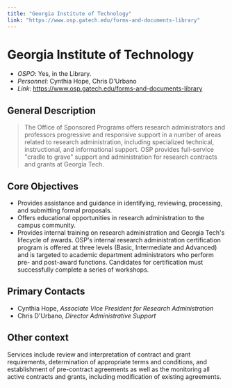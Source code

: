 ```yaml
---
title: "Georgia Institute of Technology"
link: "https://www.osp.gatech.edu/forms-and-documents-library"
--- 
```


# Georgia Institute of Technology

- *OSPO*: Yes, in the Library.
- *Personnel*: Cynthia Hope, Chris D'Urbano
- *Link*: https://www.osp.gatech.edu/forms-and-documents-library

## General Description

> The Office of Sponsored Programs offers research administrators and professors progressive and responsive support in a number of areas related to research administration, including specialized technical, instructional, and informational support. OSP provides full-service "cradle to grave" support and administration for research contracts and grants at Georgia Tech.

## Core Objectives

- Provides assistance and guidance in identifying, reviewing, processing, and submitting formal proposals.
- Offers educational opportunities in research administration to the campus community.
- Provides internal training on research administration and Georgia Tech's lifecycle of awards. OSP's internal research administration certification program is offered at three levels (Basic, Intermediate and Advanced) and is targeted to academic department administrators who perform pre- and post-award functions. Candidates for certification must successfully complete a series of workshops.

## Primary Contacts

- Cynthia Hope, *Associate Vice President for Research Administration*
- Chris D'Urbano, *Director Administrative Support* 

## Other context

Services include review and interpretation of contract and grant requirements, determination of appropriate terms and conditions, and establishment of pre-contract agreements as well as the monitoring all active contracts and grants, including modification of existing agreements.